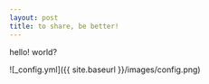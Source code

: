 ```yaml
--- 
layout: post
title: to share, be better!
---
```


hello! world?

![_config.yml]({{ site.baseurl }}/images/config.png)
